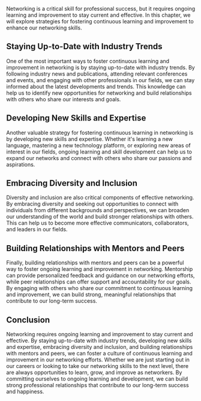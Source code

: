 
Networking is a critical skill for professional success, but it requires ongoing learning and improvement to stay current and effective. In this chapter, we will explore strategies for fostering continuous learning and improvement to enhance our networking skills.

Staying Up-to-Date with Industry Trends
---------------------------------------

One of the most important ways to foster continuous learning and improvement in networking is by staying up-to-date with industry trends. By following industry news and publications, attending relevant conferences and events, and engaging with other professionals in our fields, we can stay informed about the latest developments and trends. This knowledge can help us to identify new opportunities for networking and build relationships with others who share our interests and goals.

Developing New Skills and Expertise
-----------------------------------

Another valuable strategy for fostering continuous learning in networking is by developing new skills and expertise. Whether it's learning a new language, mastering a new technology platform, or exploring new areas of interest in our fields, ongoing learning and skill development can help us to expand our networks and connect with others who share our passions and aspirations.

Embracing Diversity and Inclusion
---------------------------------

Diversity and inclusion are also critical components of effective networking. By embracing diversity and seeking out opportunities to connect with individuals from different backgrounds and perspectives, we can broaden our understanding of the world and build stronger relationships with others. This can help us to become more effective communicators, collaborators, and leaders in our fields.

Building Relationships with Mentors and Peers
---------------------------------------------

Finally, building relationships with mentors and peers can be a powerful way to foster ongoing learning and improvement in networking. Mentorship can provide personalized feedback and guidance on our networking efforts, while peer relationships can offer support and accountability for our goals. By engaging with others who share our commitment to continuous learning and improvement, we can build strong, meaningful relationships that contribute to our long-term success.

Conclusion
----------

Networking requires ongoing learning and improvement to stay current and effective. By staying up-to-date with industry trends, developing new skills and expertise, embracing diversity and inclusion, and building relationships with mentors and peers, we can foster a culture of continuous learning and improvement in our networking efforts. Whether we are just starting out in our careers or looking to take our networking skills to the next level, there are always opportunities to learn, grow, and improve as networkers. By committing ourselves to ongoing learning and development, we can build strong professional relationships that contribute to our long-term success and happiness.
